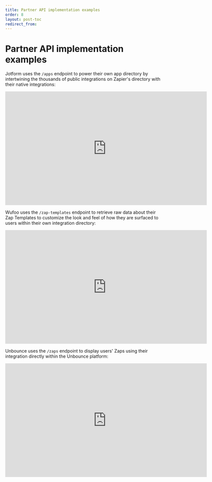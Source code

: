 ```yaml
---
title: Partner API implementation examples
order: 8
layout: post-toc
redirect_from:
---
```


# Partner API implementation examples

Jotform uses the `/apps` endpoint to power their own app directory by intertwining the thousands of public integrations on Zapier's directory with their native integrations:

<iframe allowtransparency="true" title="Wistia video player" allowFullscreen frameborder="0" scrolling="no" class="wistia_embed" name="wistia_embed" src="https://fast.wistia.net/embed/iframe/qk2x3cwnzt" width="640" height="360"></iframe>


Wufoo uses the `/zap-templates` endpoint to retrieve raw data about their Zap Templates to customize the look and feel of how they are surfaced to users within their own integration directory:

<iframe allowtransparency="true" title="Wistia video player" allowFullscreen frameborder="0" scrolling="no" class="wistia_embed" name="wistia_embed" src="https://fast.wistia.net/embed/iframe/j8t914xl0y" width="640" height="360"></iframe>


Unbounce uses the `/zaps` endpoint to display users' Zaps using their integration directly within the Unbounce platform:

<iframe allowtransparency="true" title="Wistia video player" allowFullscreen frameborder="0" scrolling="no" class="wistia_embed" name="wistia_embed" src="https://fast.wistia.net/embed/iframe/zhls72cz15" width="640" height="360"></iframe>

